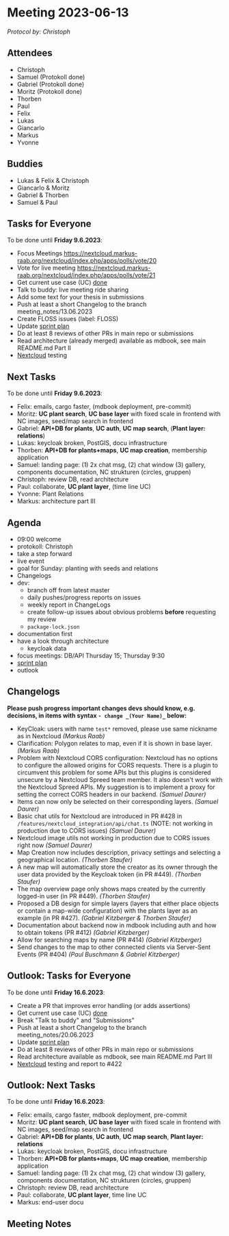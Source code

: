 # Meeting 2023-06-13

_Protocol by: Christoph_

## Attendees

- Christoph
- Samuel (Protokoll done)
- Gabriel (Protokoll done)
- Moritz (Protokoll done)
- Thorben
- Paul
- Felix
- Lukas
- Giancarlo
- Markus
- Yvonne

## Buddies

- Lukas & Felix & Christoph
- Giancarlo & Moritz
- Gabriel & Thorben
- Samuel & Paul

## Tasks for Everyone

To be done until **Friday 9.6.2023**:

- Focus Meetings https://nextcloud.markus-raab.org/nextcloud/index.php/apps/polls/vote/20
- Vote for live meeting https://nextcloud.markus-raab.org/nextcloud/index.php/apps/polls/vote/21
- Get current use case (UC) [done](doc/usecases/README.md)
- Talk to buddy: live meeting ride sharing
- Add some text for your thesis in submissions
- Push at least a short Changelog to the branch meeting_notes/13.06.2023
- Create FLOSS issues (label: FLOSS)
- Update [sprint plan](https://github.com/orgs/ElektraInitiative/projects/4/)
- Do at least 8 reviews of other PRs in main repo or submissions
- Read architecture (already merged) available as mdbook, see main README.md Part II
- [Nextcloud](https://cloud.permaplant.net) testing

## Next Tasks

To be done until **Friday 9.6.2023**:

- Felix: emails, cargo faster, (mdbook deployment, pre-commit)
- Moritz: **UC plant search**, **UC base layer** with fixed scale in frontend with NC images, seed/map search in frontend
- Gabriel: **API+DB for plants**, **UC auth**, **UC map search**, (**Plant layer: relations**)
- Lukas: keycloak broken, PostGIS, docu infrastructure
- Thorben: **API+DB for plants+maps**, **UC map creation**, membership application
- Samuel: landing page: (1) 2x chat msg, (2) chat window (3) gallery, components documentation, NC strukturen (circles, gruppen)
- Christoph: review DB, read architecture
- Paul: collaborate, **UC plant layer**, (time line UC)
- Yvonne: Plant Relations
- Markus: architecture part III

## Agenda

- 09:00 welcome
- protokoll: Christoph
- take a step forward
- live event
- goal for Sunday: planting with seeds and relations
- Changelogs
- dev:
  - branch off from latest master
  - daily pushes/progress reports on issues
  - weekly report in ChangeLogs
  - create follow-up issues about obvious problems **before** requesting my review
  - `package-lock.json`
- documentation first
- have a look through architecture
  - keycloak data
- focus meetings: DB/API Thursday 15; Thursday 9:30
- [sprint plan](https://github.com/orgs/ElektraInitiative/projects/4/)
- outlook

## Changelogs

**Please push progress important changes devs should know, e.g. decisions, in items with syntax `- change _(Your Name)_` below:**

- KeyCloak: users with name `test*` removed, please use same nickname as in Nextcloud _(Markus Raab)_
- Clarification: Polygon relates to map, even if it is shown in base layer. _(Markus Raab)_
- Problem with Nextcloud CORS configuration:
  Nextcloud has no options to configure the allowed origins for CORS requests.
  There is a plugin to circumvent this problem for some APIs but this plugins is considered unsecure by a Nextcloud Spreed team member.
  It also doesn't work with the Nextcloud Spreed APIs.
  My suggestion is to implement a proxy for setting the correct CORS headers in our backend. _(Samuel Daurer)_
- Items can now only be selected on their corresponding layers. _(Samuel Daurer)_
- Basic chat utils for Nextcloud are introduced in PR #428 in `/features/nextcloud_integration/api/chat.ts` (NOTE: not working in production due to CORS issues) _(Samuel Daurer)_
- Nextcloud image utils not working in production due to CORS issues right now _(Samuel Daurer)_
- Map Creation now includes description, privacy settings and selecting a geographical location. _(Thorben Staufer)_
- A new map will automatically store the creator as its owner through the user data provided by the Keycloak token (in PR #449). _(Thorben Staufer)_
- The map overview page only shows maps created by the currently logged-in user (in PR #449). _(Thorben Staufer)_
- Proposed a DB design for simple layers (layers that either place objects or contain a map-wide configuration) with the plants layer as an example (in PR #427). _(Gabriel Kitzberger & Thorben Staufer)_
- Documentation about backend now in mdbook including auth and how to obtain tokens (PR #412) _(Gabriel Kitzberger)_
- Allow for searching maps by name (PR #414) _(Gabriel Kitzberger)_
- Send changes to the map to other connected clients via Server-Sent Events (PR #404) _(Paul Buschmann & Gabriel Kitzberger)_

## Outlook: Tasks for Everyone

To be done until **Friday 16.6.2023**:

- Create a PR that improves error handling (or adds assertions)
- Get current use case (UC) [done](doc/usecases/README.md)
- Break "Talk to buddy" and "Submissions"
- Push at least a short Changelog to the branch meeting_notes/20.06.2023
- Update [sprint plan](https://github.com/orgs/ElektraInitiative/projects/4/)
- Do at least 8 reviews of other PRs in main repo or submissions
- Read architecture available as mdbook, see main README.md Part III
- [Nextcloud](https://cloud.permaplant.net) testing and report to #422

## Outlook: Next Tasks

To be done until **Friday 16.6.2023**:

- Felix: emails, cargo faster, mdbook deployment, pre-commit
- Moritz: **UC plant search**, **UC base layer** with fixed scale in frontend with NC images, seed/map search in frontend
- Gabriel: **API+DB for plants**, **UC auth**, **UC map search**, **Plant layer: relations**
- Lukas: keycloak broken, PostGIS, docu infrastructure
- Thorben: **API+DB for plants+maps**, **UC map creation**, membership application
- Samuel: landing page: (1) 2x chat msg, (2) chat window (3) gallery, components documentation, NC strukturen (circles, gruppen)
- Christoph: review DB, read architecture
- Paul: collaborate, **UC plant layer**, time line UC
- Markus: end-user docu

## Meeting Notes
